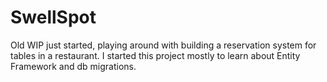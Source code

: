 # SwellSpot

Old WIP just started, playing around with building a reservation system for tables in a restaurant. I started this project mostly to learn about Entity Framework and db migrations.
